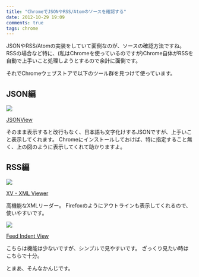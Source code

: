 ```yaml
---
title: "ChromeでJSONやRSS/Atomのソースを確認する"
date: 2012-10-29 19:09
comments: true
tags: chrome
---
```


JSONやRSS/Atomの実装をしていて面倒なのが、ソースの確認方法ですね。
RSSの場合など特に、(私はChromeを使っているのですが)Chrome自体がRSSを自動で上手いこと処理しようとするので余計に面倒です。

それでChromeウェブストアで以下のツール群を見つけて使っています。

## JSON編

<img src='/images/2012/json_viewer.jpeg' class="img-rounded" />

[JSONView](https://chrome.google.com/webstore/detail/jsonview/chklaanhfefbnpoihckbnefhakgolnmc)

そのまま表示すると改行もなく、日本語も文字化けするJSONですが、上手いこと表示してくれます。
Chromeにインストールしておけば、特に指定すること無く、上の図のように表示してくれて助かりますよ。


## RSS編

<img src='/images/2012/xv1.png' class="img-rounded" />

[XV - XML Viewer](https://chrome.google.com/webstore/detail/xv-%E2%80%94-xml-viewer/eeocglpgjdpaefaedpblffpeebgmgddk)

高機能なXMLリーダー。
Firefoxのようにアウトラインも表示してくれるので、使いやすいです。

<img src='/images/2012/feed_indent.jpeg' class="img-rounded" />

[Feed Indent View](https://chrome.google.com/webstore/detail/feed-intent-viewer/oceapojkdgeophkjdijkpbjifdnfimdh)

こちらは機能は少ないですが、シンプルで見やすいです。
ざっくり見たい時はこちらで十分。


とまあ、そんなかんじです。


